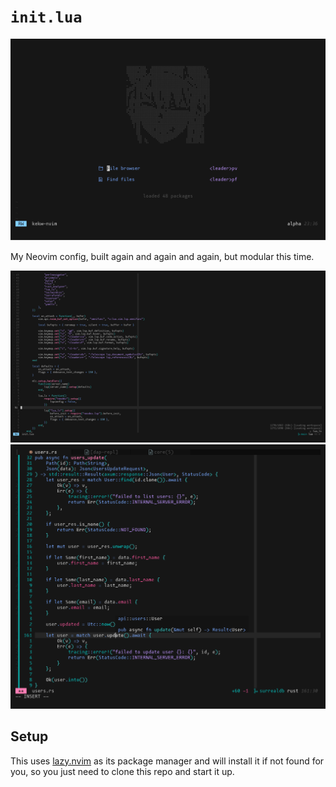 # `init.lua`

![Screenshot](./assets/screenshot.png)

My Neovim config, built again and again and again, but modular this time.

![Screenshot 2](./assets/screenshot-2.png)
![Screenshot 3](./assets/screenshot-3.png)

## Setup

This uses [lazy.nvim](https://github.com/folke/lazy.nvim) as its package manager
and will install it if not found for you, so you just need to clone this repo
and start it up.
